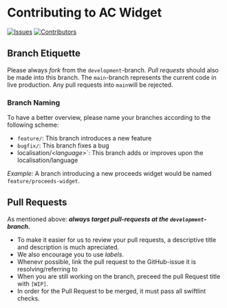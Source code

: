 # Contributing to AC Widget
[![Issues](https://img.shields.io/github/issues/no-comment/AppStore-Connect-Widget)](https://github.com/no-comment/AppStore-Connect-Widget/issues)
[![Contributors](https://img.shields.io/github/contributors/no-comment/AppStore-Connect-Widget)](https://github.com/no-comment/AppStore-Connect-Widget/graphs/contributors)

## Branch Etiquette

Please always *fork* from the `development`-branch. *Pull requests* should also be made into this branch. The `main`-branch represents the current code in live production. Any pull requests into `main`will be rejected.

### Branch Naming
To have a better overview, please name your branches according to the following scheme:

- `feature/`: This branch introduces a new feature
- `bugfix/`: This branch fixes a bug
- localisation/*\<language\>*`: This branch adds or improves upon the localisation/language

*Example:* A branch introducing a new proceeds widget would be named `feature/proceeds-widget`.

## Pull Requests
As mentioned above: ***always target pull-requests at the `development`-branch.***

- To make it easier for us to review your pull requests, a descriptive title and description is much apreciated.
- We also encourage you to use *labels*. 
- Whenevr possible, link the pull request to the GitHub-issue it is resolving/referring to
- When you are still working on the branch, preceed the pull Request title with `[WIP]`.
- In order for the Pull Request to be merged, it must pass all swiftlint checks.